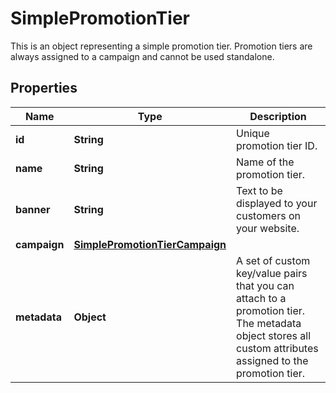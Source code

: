 

# SimplePromotionTier

This is an object representing a simple promotion tier. Promotion tiers are always assigned to a campaign and cannot be used standalone.

## Properties

| Name | Type | Description |
|------------ | ------------- | ------------- |
|**id** | **String** | Unique promotion tier ID. |
|**name** | **String** | Name of the promotion tier. |
|**banner** | **String** | Text to be displayed to your customers on your website. |
|**campaign** | [**SimplePromotionTierCampaign**](SimplePromotionTierCampaign.md) |  |
|**metadata** | **Object** | A set of custom key/value pairs that you can attach to a promotion tier. The metadata object stores all custom attributes assigned to the promotion tier. |



